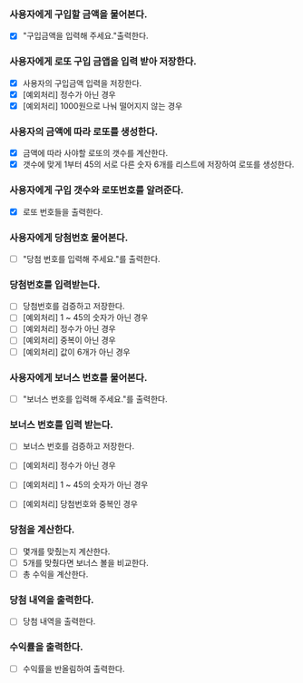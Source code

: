 ### 사용자에게 구입할 금액을 물어본다.
- [x] "구입금액을 입력해 주세요."출력한다.

### 사용자에게 로또 구입 금앱을 입력 받아 저장한다.
- [x] 사용자의 구입금액 입력을 저장한다.
- [x] [예외처리] 정수가 아닌 경우
- [x] [예외처리] 1000원으로 나눠 떨어지지 않는 경우

### 사용자의 금액에 따라 로또를 생성한다.
- [x] 금액에 따라 사야할 로또의 갯수를 계산한다.
- [x] 갯수에 맞게 1부터 45의 서로 다른 숫자 6개를 리스트에 저장하여 로또를 생성한다.

### 사용자에게 구입 갯수와 로또번호를 알려준다.
- [x] 로또 번호들을 출력한다.

### 사용자에게 당첨번호 물어본다.
- [ ] "당첨 번호를 입력해 주세요."를 출력한다.

### 당첨번호를 입력받는다.
- [ ] 당첨번호를 검증하고 저장한다.
- [ ] [예외처리] 1 ~ 45의 숫자가 아닌 경우
- [ ] [예외처리] 정수가 아닌 경우
- [ ] [예외처리] 중복이 아닌 경우
- [ ] [예외처리] 값이 6개가 아닌 경우

### 사용자에게 보너스 번호를 물어본다.
- [ ] "보너스 번호를 입력해 주세요."를 출력한다.

### 보너스 번호를 입력 받는다.
- [ ] 보너스 번호를 검증하고 저장한다.
- [ ] [예외처리] 정수가 아닌 경우
- [ ] [예외처리] 1 ~ 45의 숫자가 아닌 경우
- [ ] [예외처리] 당첨번호와 중복인 경우


### 당첨을 계산한다.
- [ ] 몇개를 맞췄는지 계산한다.
- [ ] 5개를 맞췄다면 보너스 볼을 비교한다.
- [ ] 총 수익을 계산한다.

### 당첨 내역을 출력한다.
- [ ] 당첨 내역을 출력한다.

### 수익률을 출력한다.
- [ ] 수익률을 반올림하여 출력한다.

